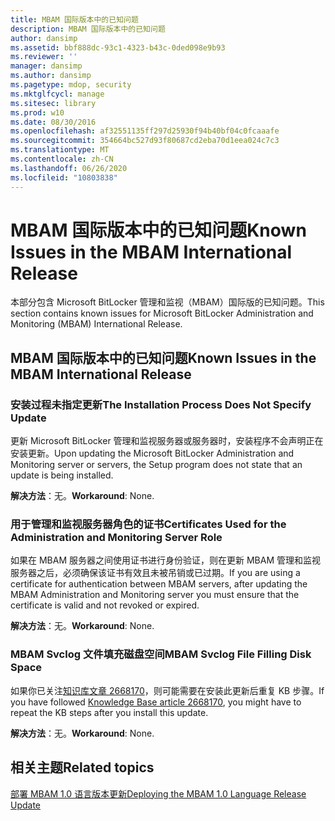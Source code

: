 ```yaml
---
title: MBAM 国际版本中的已知问题
description: MBAM 国际版本中的已知问题
author: dansimp
ms.assetid: bbf888dc-93c1-4323-b43c-0ded098e9b93
ms.reviewer: ''
manager: dansimp
ms.author: dansimp
ms.pagetype: mdop, security
ms.mktglfcycl: manage
ms.sitesec: library
ms.prod: w10
ms.date: 08/30/2016
ms.openlocfilehash: af32551135ff297d25930f94b40bf04c0fcaaafe
ms.sourcegitcommit: 354664bc527d93f80687cd2eba70d1eea024c7c3
ms.translationtype: MT
ms.contentlocale: zh-CN
ms.lasthandoff: 06/26/2020
ms.locfileid: "10803838"
---
```

# <span data-ttu-id="8ce4d-103">MBAM 国际版本中的已知问题</span><span class="sxs-lookup"><span data-stu-id="8ce4d-103">Known Issues in the MBAM International Release</span></span>

<span data-ttu-id="8ce4d-104">本部分包含 Microsoft BitLocker 管理和监视（MBAM）国际版的已知问题。</span><span class="sxs-lookup"><span data-stu-id="8ce4d-104">This section contains known issues for Microsoft BitLocker Administration and Monitoring (MBAM) International Release.</span></span>

## <span data-ttu-id="8ce4d-105">MBAM 国际版本中的已知问题</span><span class="sxs-lookup"><span data-stu-id="8ce4d-105">Known Issues in the MBAM International Release</span></span>

### <span data-ttu-id="8ce4d-106">安装过程未指定更新</span><span class="sxs-lookup"><span data-stu-id="8ce4d-106">The Installation Process Does Not Specify Update</span></span>

<span data-ttu-id="8ce4d-107">更新 Microsoft BitLocker 管理和监视服务器或服务器时，安装程序不会声明正在安装更新。</span><span class="sxs-lookup"><span data-stu-id="8ce4d-107">Upon updating the Microsoft BitLocker Administration and Monitoring server or servers, the Setup program does not state that an update is being installed.</span></span>

<span data-ttu-id="8ce4d-108">**解决方法**：无。</span><span class="sxs-lookup"><span data-stu-id="8ce4d-108">**Workaround**: None.</span></span>

### <span data-ttu-id="8ce4d-109">用于管理和监视服务器角色的证书</span><span class="sxs-lookup"><span data-stu-id="8ce4d-109">Certificates Used for the Administration and Monitoring Server Role</span></span>

<span data-ttu-id="8ce4d-110">如果在 MBAM 服务器之间使用证书进行身份验证，则在更新 MBAM 管理和监视服务器之后，必须确保该证书有效且未被吊销或已过期。</span><span class="sxs-lookup"><span data-stu-id="8ce4d-110">If you are using a certificate for authentication between MBAM servers, after updating the MBAM Administration and Monitoring server you must ensure that the certificate is valid and not revoked or expired.</span></span>

<span data-ttu-id="8ce4d-111">**解决方法**：无。</span><span class="sxs-lookup"><span data-stu-id="8ce4d-111">**Workaround**: None.</span></span>

### <span data-ttu-id="8ce4d-112">MBAM Svclog 文件填充磁盘空间</span><span class="sxs-lookup"><span data-stu-id="8ce4d-112">MBAM Svclog File Filling Disk Space</span></span>

<span data-ttu-id="8ce4d-113">如果你已关注[知识库文章 2668170](https://go.microsoft.com/fwlink/?LinkID=247277)，则可能需要在安装此更新后重复 KB 步骤。</span><span class="sxs-lookup"><span data-stu-id="8ce4d-113">If you have followed [Knowledge Base article 2668170](https://go.microsoft.com/fwlink/?LinkID=247277), you might have to repeat the KB steps after you install this update.</span></span>

<span data-ttu-id="8ce4d-114">**解决方法**：无。</span><span class="sxs-lookup"><span data-stu-id="8ce4d-114">**Workaround**: None.</span></span>

## <span data-ttu-id="8ce4d-115">相关主题</span><span class="sxs-lookup"><span data-stu-id="8ce4d-115">Related topics</span></span>

[<span data-ttu-id="8ce4d-116">部署 MBAM 1.0 语言版本更新</span><span class="sxs-lookup"><span data-stu-id="8ce4d-116">Deploying the MBAM 1.0 Language Release Update</span></span>](deploying-the-mbam-10-language-release-update.md)

 

 





